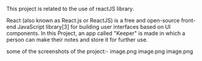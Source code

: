 This project is related to the use of reactJS library.

React (also known as React.js or ReactJS) is a free and open-source front-end JavaScript library[3] for
building user interfaces based on UI components.
In this Project, an app called "Keeper" is made in which
a person can make their notes and store it for further use.


some of the screenshots of the project:-
image.png
image.png
image.png